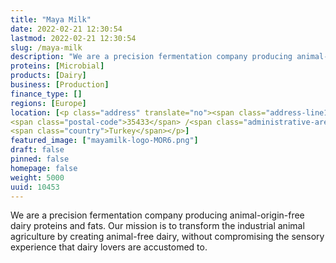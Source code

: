 ```yaml
---
title: "Maya Milk"
date: 2022-02-21 12:30:54
lastmod: 2022-02-21 12:30:54
slug: /maya-milk
description: "We are a precision fermentation company producing animal-origin-free dairy proteins and fats. Our mission is to transform the industrial animal agriculture by creating animal-free dairy, without compromising the sensory experience that dairy lovers are accustomed to."
proteins: [Microbial]
products: [Dairy]
business: [Production]
finance_type: []
regions: [Europe]
location: [<p class="address" translate="no"><span class="address-line1">Gülbahçe Caddesi 1/1</span><br>
<span class="postal-code">35433</span> /<span class="administrative-area">İzmir</span><br>
<span class="country">Turkey</span></p>]
featured_image: ["mayamilk-logo-MOR6.png"]
draft: false
pinned: false
homepage: false
weight: 5000
uuid: 10453
---
```

<p>We are a precision fermentation company producing animal-origin-free dairy proteins and fats. Our mission is to transform the industrial animal agriculture by creating animal-free dairy, without compromising the sensory experience that dairy lovers are accustomed to.</p>
